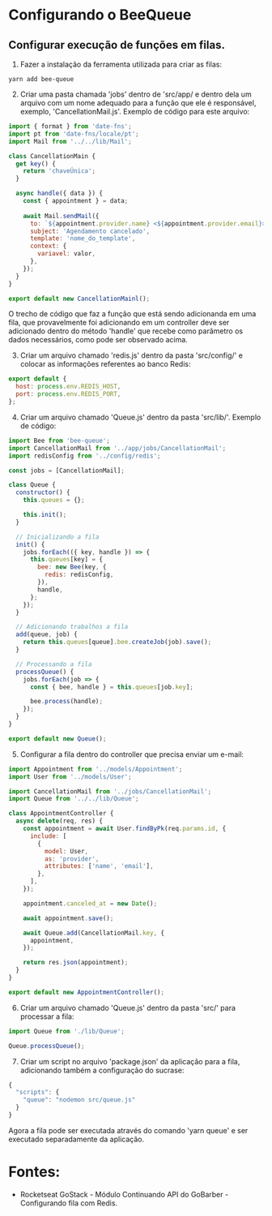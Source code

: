 # Configurando o BeeQueue
## Configurar execução de funções em filas. 

1. Fazer a instalação da ferramenta utilizada para criar as filas:
```
yarn add bee-queue
```
2. Criar uma pasta chamada 'jobs' dentro de 'src/app/ e dentro dela um arquivo com um nome adequado para a função que ele é responsável, exemplo, 'CancellationMail.js'. Exemplo de código para este arquivo:
```javascript
import { format } from 'date-fns';
import pt from 'date-fns/locale/pt';
import Mail from '../../lib/Mail';

class CancellationMain {
  get key() {
    return 'chaveÚnica';
  }

  async handle({ data }) {
    const { appointment } = data;
    
    await Mail.sendMail({
      to: `${appointment.provider.name} <${appointment.provider.email}>`,
      subject: 'Agendamento cancelado',
      template: 'nome_do_template',
      context: {
        variavel: valor,
      },
    });
  }
}

export default new CancellationMainl();
```
O trecho de código que faz a função que está sendo adicionanda em uma fila, que provavelmente foi adicionando em um controller deve ser adicionado dentro do método 'handle' que recebe como parâmetro os dados necessários, como pode ser observado acima. 

3. Criar um arquivo chamado 'redis.js' dentro da pasta 'src/config/' e colocar as informações referentes ao banco Redis:
```javascript
export default {
  host: process.env.REDIS_HOST,
  port: process.env.REDIS_PORT,
};
```
4. Criar um arquivo chamado 'Queue.js' dentro da pasta 'src/lib/'. Exemplo de código:
```javascript
import Bee from 'bee-queue';
import CancellationMail from '../app/jobs/CancellationMail';
import redisConfig from '../config/redis';

const jobs = [CancellationMail];

class Queue {
  constructor() {
    this.queues = {};

    this.init();
  }

  // Inicializando a fila
  init() {
    jobs.forEach(({ key, handle }) => {
      this.queues[key] = {
        bee: new Bee(key, {
          redis: redisConfig,
        }),
        handle,
      };
    });
  }

  // Adicionando trabalhos a fila
  add(queue, job) {
    return this.queues[queue].bee.createJob(job).save();
  }

  // Processando a fila
  processQueue() {
    jobs.forEach(job => {
      const { bee, handle } = this.queues[job.key];

      bee.process(handle);
    });
  }
}

export default new Queue();
```
5. Configurar a fila dentro do controller que precisa enviar um e-mail:
```javascript
import Appointment from '../models/Appointment';
import User from '../models/User';

import CancellationMail from '../jobs/CancellationMail';
import Queue from '../../lib/Queue';

class AppointmentController {
  async delete(req, res) {
    const appointment = await User.findByPk(req.params.id, {
      include: [
        {
          model: User, 
          as: 'provider',
          attributes: ['name', 'email'],
        },
      ],
    });

    appointment.canceled_at = new Date();

    await appointment.save();

    await Queue.add(CancellationMail.key, {
      appointment,
    });

    return res.json(appointment);
  }
}

export default new AppointmentController();
```
6. Criar um arquivo chamado 'Queue.js' dentro da pasta 'src/' para processar a fila:
```javascript
import Queue from './lib/Queue';

Queue.processQueue();
```
7. Criar um script no arquivo 'package.json' da aplicação para a fila, adicionando também a configuração do sucrase:
```javascript
{
  "scripts": {
    "queue": "nodemon src/queue.js"
  }
}
``` 
Agora a fila pode ser executada através do comando 'yarn queue' e ser executado separadamente da aplicação. 

# Fontes:
- Rocketseat GoStack - Módulo Continuando API do GoBarber - Configurando fila com Redis. 